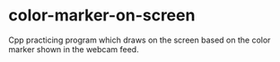 # color-marker-on-screen
Cpp practicing program which draws on the screen based on the color marker shown in the webcam feed.
